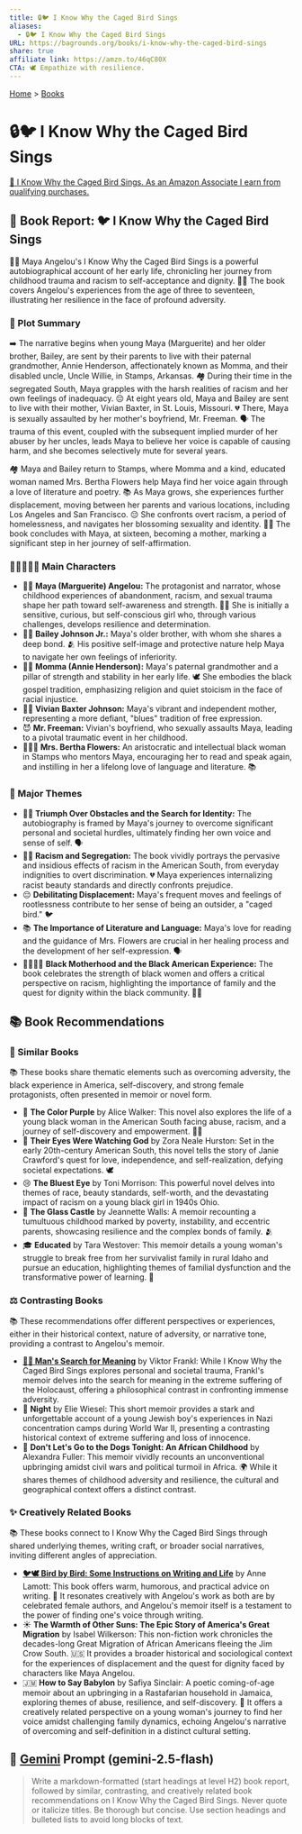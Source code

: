 ```yaml
---
title: 🔒🐦 I Know Why the Caged Bird Sings
aliases:
  - 🔒🐦 I Know Why the Caged Bird Sings
URL: https://bagrounds.org/books/i-know-why-the-caged-bird-sings
share: true
affiliate link: https://amzn.to/46qC80X
CTA: 🕊️ Empathize with resilience.
---
```

[Home](../index.md) > [Books](./index.md)  
# 🔒🐦 I Know Why the Caged Bird Sings  
[🛒 I Know Why the Caged Bird Sings. As an Amazon Associate I earn from qualifying purchases.](https://amzn.to/46qC80X)  
  
## 📖 Book Report: 🐦 I Know Why the Caged Bird Sings  
  
👩🏾 Maya Angelou's I Know Why the Caged Bird Sings is a powerful autobiographical account of her early life, chronicling her journey from childhood trauma and racism to self-acceptance and dignity. 👧🏾 The book covers Angelou's experiences from the age of three to seventeen, illustrating her resilience in the face of profound adversity.  
  
### 📝 Plot Summary  
  
➡️ The narrative begins when young Maya (Marguerite) and her older brother, Bailey, are sent by their parents to live with their paternal grandmother, Annie Henderson, affectionately known as Momma, and their disabled uncle, Uncle Willie, in Stamps, Arkansas. 🏘️ During their time in the segregated South, Maya grapples with the harsh realities of racism and her own feelings of inadequacy. 😔 At eight years old, Maya and Bailey are sent to live with their mother, Vivian Baxter, in St. Louis, Missouri. 💔 There, Maya is sexually assaulted by her mother's boyfriend, Mr. Freeman. 🗣️ The trauma of this event, coupled with the subsequent implied murder of her abuser by her uncles, leads Maya to believe her voice is capable of causing harm, and she becomes selectively mute for several years.  
  
🏘️ Maya and Bailey return to Stamps, where Momma and a kind, educated woman named Mrs. Bertha Flowers help Maya find her voice again through a love of literature and poetry. 📚 As Maya grows, she experiences further displacement, moving between her parents and various locations, including Los Angeles and San Francisco. 😔 She confronts overt racism, a period of homelessness, and navigates her blossoming sexuality and identity. 🤰🏾 The book concludes with Maya, at sixteen, becoming a mother, marking a significant step in her journey of self-affirmation.  
  
### 🧑🏾‍🤝‍🧑🏾 Main Characters  
  
* 👧🏾 **Maya (Marguerite) Angelou:** The protagonist and narrator, whose childhood experiences of abandonment, racism, and sexual trauma shape her path toward self-awareness and strength. 💪🏾 She is initially a sensitive, curious, but self-conscious girl who, through various challenges, develops resilience and determination.  
* 👦🏾 **Bailey Johnson Jr.:** Maya's older brother, with whom she shares a deep bond. 🫂 His positive self-image and protective nature help Maya to navigate her own feelings of inferiority.  
* 👵🏾 **Momma (Annie Henderson):** Maya's paternal grandmother and a pillar of strength and stability in her early life. 🕊️ She embodies the black gospel tradition, emphasizing religion and quiet stoicism in the face of racial injustice.  
* 💃🏾 **Vivian Baxter Johnson:** Maya's vibrant and independent mother, representing a more defiant, "blues" tradition of free expression.  
* 😈 **Mr. Freeman:** Vivian's boyfriend, who sexually assaults Maya, leading to a pivotal traumatic event in her childhood.  
* 👩🏾‍🏫 **Mrs. Bertha Flowers:** An aristocratic and intellectual black woman in Stamps who mentors Maya, encouraging her to read and speak again, and instilling in her a lifelong love of language and literature. 📚  
  
### 🔑 Major Themes  
  
* 💪🏾 **Triumph Over Obstacles and the Search for Identity:** The autobiography is framed by Maya's journey to overcome significant personal and societal hurdles, ultimately finding her own voice and sense of self. 🗣️  
* ✊🏾 **Racism and Segregation:** The book vividly portrays the pervasive and insidious effects of racism in the American South, from everyday indignities to overt discrimination. 💔 Maya experiences internalizing racist beauty standards and directly confronts prejudice.  
* 😔 **Debilitating Displacement:** Maya's frequent moves and feelings of rootlessness contribute to her sense of being an outsider, a "caged bird." 🐦  
* 📚 **The Importance of Literature and Language:** Maya's love for reading and the guidance of Mrs. Flowers are crucial in her healing process and the development of her self-expression. 🗣️  
* 👩🏾‍👧🏾 **Black Motherhood and the Black American Experience:** The book celebrates the strength of black women and offers a critical perspective on racism, highlighting the importance of family and the quest for dignity within the black community. ✊🏾  
  
## 📚 Book Recommendations  
  
### 📖 Similar Books  
  
📚 These books share thematic elements such as overcoming adversity, the black experience in America, self-discovery, and strong female protagonists, often presented in memoir or novel form.  
  
* 💜 **The Color Purple** by Alice Walker: This novel also explores the life of a young black woman in the American South facing abuse, racism, and a journey of self-discovery and empowerment. 💪🏾  
* 👀 **Their Eyes Were Watching God** by Zora Neale Hurston: Set in the early 20th-century American South, this novel tells the story of Janie Crawford's quest for love, independence, and self-realization, defying societal expectations. 🕊️  
* 😢 **The Bluest Eye** by Toni Morrison: This powerful novel delves into themes of race, beauty standards, self-worth, and the devastating impact of racism on a young black girl in 1940s Ohio.  
* 🏰 **The Glass Castle** by Jeannette Walls: A memoir recounting a tumultuous childhood marked by poverty, instability, and eccentric parents, showcasing resilience and the complex bonds of family. 🫂  
* 🎓 **Educated** by Tara Westover: This memoir details a young woman's struggle to break free from her survivalist family in rural Idaho and pursue an education, highlighting themes of familial dysfunction and the transformative power of learning. 🧠  
  
### ⚖️ Contrasting Books  
  
📚 These recommendations offer different perspectives or experiences, either in their historical context, nature of adversity, or narrative tone, providing a contrast to Angelou's memoir.  
  
* **[🔦💡 Man's Search for Meaning](./mans-search-for-meaning.md)** by Viktor Frankl: While I Know Why the Caged Bird Sings explores personal and societal trauma, Frankl's memoir delves into the search for meaning in the extreme suffering of the Holocaust, offering a philosophical contrast in confronting immense adversity.  
* 🌃 **Night** by Elie Wiesel: This short memoir provides a stark and unforgettable account of a young Jewish boy's experiences in Nazi concentration camps during World War II, presenting a contrasting historical context of extreme suffering and loss of innocence.  
* 🐶 **Don't Let's Go to the Dogs Tonight: An African Childhood** by Alexandra Fuller: This memoir vividly recounts an unconventional upbringing amidst civil wars and political turmoil in Africa. 🌍 While it shares themes of childhood adversity and resilience, the cultural and geographical context offers a distinct contrast.  
  
### ✨ Creatively Related Books  
  
📚 These books connect to I Know Why the Caged Bird Sings through shared underlying themes, writing craft, or broader social narratives, inviting different angles of appreciation.  
  
* **[🐦🕊️ Bird by Bird: Some Instructions on Writing and Life](./bird-by-bird.md)** by Anne Lamott: This book offers warm, humorous, and practical advice on writing. 📝 It resonates creatively with Angelou's work as both are by celebrated female authors, and Angelou's memoir itself is a testament to the power of finding one's voice through writing.  
* ☀️ **The Warmth of Other Suns: The Epic Story of America's Great Migration** by Isabel Wilkerson: This non-fiction work chronicles the decades-long Great Migration of African Americans fleeing the Jim Crow South. 🇺🇸 It provides a broader historical and sociological context for the experiences of displacement and the quest for dignity faced by characters like Maya Angelou.  
* 🇯🇲 **How to Say Babylon** by Safiya Sinclair: A poetic coming-of-age memoir about an upbringing in a Rastafarian household in Jamaica, exploring themes of abuse, resilience, and self-discovery. 📜 It offers a creatively related perspective on a young woman's journey to find her voice amidst challenging family dynamics, echoing Angelou's narrative of overcoming and self-definition in a distinct cultural setting.  
  
## 💬 [Gemini](https://gemini.google.com) Prompt (gemini-2.5-flash)  
> Write a markdown-formatted (start headings at level H2) book report, followed by similar, contrasting, and creatively related book recommendations on I Know Why the Caged Bird Sings. Never quote or italicize titles. Be thorough but concise. Use section headings and bulleted lists to avoid long blocks of text.